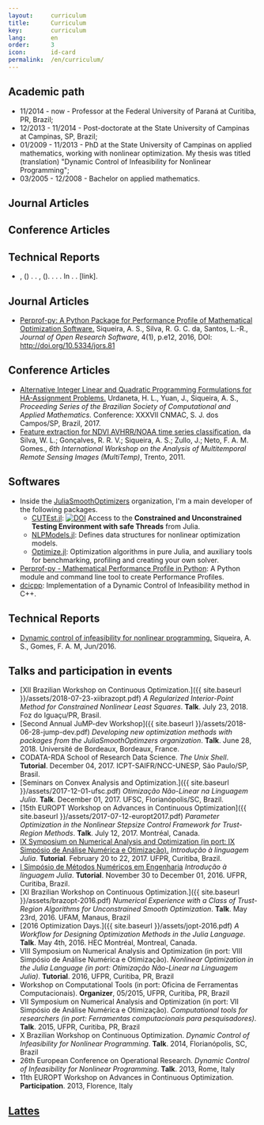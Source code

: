 ```yaml
---
layout:     curriculum
title:      Curriculum
key:        curriculum
lang:       en
order:      3
icon:       id-card
permalink:  /en/curriculum/
---
```


<h2> Academic path </h2>

  - 11/2014 - now - Professor at the Federal University of Paraná at Curitiba,
  PR, Brazil;
  - 12/2013 - 11/2014 - Post-doctorate at the State University of Campinas at
  Campinas, SP, Brazil;
  - 01/2009 - 11/2013 - PhD at the State University of Campinas on applied
  mathematics, working with nonlinear optimization. My thesis was titled
  (translation) "Dynamic Control of Infeasibility for Nonlinear
  Programming";
  - 03/2005 - 12/2008 - Bachelor on applied mathematics.

<bibtex src="/abel.bib"></bibtex>

<div class="bibtex_structure">
<div class="sections bibtextypekey">

  <div class="section @article">
  <h2> Journal Articles </h2>

  <div class="sort year" extra="DESC number">
  <div class="templates"></div>
  </div>
  </div>

  <div class="section @inproceedings">
  <h2> Conference Articles </h2>

  <div class="sort year" extra="DESC number">
  <div class="templates"></div>
  </div>
  </div>

  <div class="section @techreport">
  <h2> Technical Reports </h2>

  <div class="sort year" extra="DESC number">
  <div class="templates"></div>
  </div>
  </div>

</div>
</div>

<div id="bibtex_display">
<div class="bibtex_template">
  <ul><li>
  <div class="if author">
    <span class="author"></span>,
    <span class="if year"> (<span class="year"></span>) </span>.
    <strong><span class="title"></span></strong>.
    <span class="if journal">
        <span class="journal"></span>,
        <span class="if volume">
            <span class="if number">
                <span class="volume"></span>(<span class="number"></span>).
            </span>
            <span class="if !number">
                <span class="volume"></span>.
            </span>
        </span>
        <span class="if pages"><span class="pages"></span>.</span>
    </span>
    <span class="if institution">
        <span class="institution"></span>.
    </span>
    <span class="if booktitle">
        In <span class="booktitle"></span>.
    </span>
    <span class="if doi">
        <a class="url"><span class="doi"></span></a>.
    </span>
    <span class="if !doi"><span class="if url">
        <a class="url">[link]</a>.
    </span></span>
  </div>
  </li></ul>
</div>
</div>

<h2> Journal Articles </h2>

  - [Perprof-py: A Python Package for Performance Profile of Mathematical
    Optimization Software.](http://doi.org/10.5334/jors.81)
    Siqueira, A. S., Silva, R. G. C. da, Santos, L.-R.,
    _Journal of Open Research Software_, 4(1), p.e12, 2016,
    DOI: http://doi.org/10.5334/jors.81

<h2> Conference Articles </h2>

  - [Alternative Integer Linear and Quadratic Programming Formulations
    for HA-Assignment Problems.](https://doi.org/10.5540/03.2018.006.01.0311)
    Urdaneta, H. L., Yuan, J., Siqueira, A. S.,
    _Proceeding Series of the Brazilian Society of Computational and
    Applied Mathematics._
    Conference: XXXVII CNMAC, S. J. dos Campos/SP, Brazil, 2017.
  - [Feature extraction for NDVI AVHRR/NOAA time series
    classification.](http://dx.doi.org/10.1109/Multi-Temp.2011.6005091)
    da Silva, W. L.; Gonçalves, R. R. V.; Siqueira, A. S.; Zullo, J.; Neto, F.
    A. M. Gomes.,
    _6th International Workshop on the Analysis of Multitemporal Remote Sensing
    Images (MultiTemp)_, Trento, 2011.

<h2> Softwares </h2>

  - Inside the [JuliaSmoothOptimizers](https://juliasmoothoptimizers.github.io)
    organization, I'm a main developer of the following packages.
    - [CUTEst.jl](https://github.com/JuliaSmoothOptimizers/CUTEst.jl):
      [![DOI](https://zenodo.org/badge/DOI/10.5281/zenodo.1188852.svg)](https://doi.org/10.5281/zenodo.1188852)
      Access to the **Constrained and Unconstrained Testing Environment with
      safe Threads** from Julia.
    - [NLPModels.jl](https://github.com/JuliaSmoothOptimizers/NLPModels.jl):
      Defines data structures for nonlinear optimization models.
    - [Optimize.jl](https://github.com/JuliaSmoothOptimizers/Optimize.jl):
      Optimization algorithms in pure Julia, and auxiliary tools for
      benchmarking, profiling and creating your own solver.
  - [Perprof-py - Mathematical Performance Profile in
    Python](https://ufpr-opt.github.io/perprof-py):
    A Python module and command line tool to create Performance Profiles.
  - [dcicpp](https://github.com/abelsiqueira/dcicpp):
    Implementation of a Dynamic Control of Infeasibility method in C++.

<h2> Technical Reports </h2>

  - [Dynamic control of infeasibility for nonlinear
    programming.](http://www.ime.unicamp.br/sites/default/files/rp11-16.pdf)
    Siqueira, A. S., Gomes, F. A. M, Jun/2016.

<h2> Talks and participation in events </h2>

  - [XII Brazilian Workshop on Continuous Optimization.]({{ site.baseurl
    }}/assets/2018-07-23-xiibrazopt.pdf)
    _A Regularized Interior-Point Method for Constrained Nonlinear Least Squares_.
    **Talk**. July 23, 2018. Foz do Iguaçu/PR, Brasil.
  - [Second Annual JuMP-dev Workshop]({{ site.baseurl }}/assets/2018-06-28-jump-dev.pdf)
    _Developing new optimization methods with packages from the JuliaSmoothOptimzers
    organization_.
    **Talk**. June 28, 2018. Université de Bordeaux, Bordeaux, France.
  - CODATA-RDA School of Research Data Science.
    _The Unix Shell_.
    **Tutorial**. December 04, 2017. ICPT-SAIFR/NCC-UNESP,
    São Paulo/SP, Brasil.
  - [Seminars on Convex Analysis and Optimization.]({{ site.baseurl }}/assets/2017-12-01-ufsc.pdf)
    _Otimização Não-Linear na Linguagem Julia_.
    **Talk**. December 01, 2017. UFSC, Florianópolis/SC, Brazil.
  - [15th EUROPT Workshop on Advances in Continuous Optimization]({{ site.baseurl }}/assets/2017-07-12-europt2017.pdf)
    _Parameter Optimization in the Nonlinear Stepsize Control Framework for Trust-Region Methods_.
    **Talk**. July 12, 2017. Montréal, Canada.
  - [IX Symposium on Numerical Analysis and Optimization (in port: IX Simpósio de Análise Numérica e Otimização).](https://github.com/abelsiqueira/julia-simposio2017)
    _Introdução à linguagem Julia_.
    **Tutorial**. February 20 to 22, 2017. UFPR, Curitiba, Brazil.
  - [I Simpósio de Métodos Numéricos em
    Engenharia](https://github.com/abelsiqueira/smne-2016-julia)
    _Introdução à linguagem Julia_.
    **Tutorial**. November 30 to December 01, 2016. UFPR, Curitiba, Brazil.
  - [XI Brazilian Workshop on Continuous Optimization.]({{ site.baseurl
    }}/assets/brazopt-2016.pdf)
    _Numerical Experience with a Class of Trust-Region Algorithms for
    Unconstrained Smooth Optimization_.
    **Talk**. May 23rd, 2016. UFAM, Manaus, Brazil
  - [2016 Optimization Days.]({{ site.baseurl }}/assets/jopt-2016.pdf)
    _A Workflow for Designing Optimization Methods in the Julia Language_.
    **Talk**. May 4th, 2016. HEC Montréal, Montreal, Canada.
  - VIII Symposium on Numerical Analysis and Optimization (in port: VIII Simpósio
    de Análise Numérica e Otimização).
    _Nonlinear Optimization in the Julia Language (in port: Otimização
    Não-Linear na Linguagem Julia)_.
    **Tutorial**. 2016, UFPR, Curitiba, PR, Brazil
  - Workshop on Computational Tools (in port: Oficina de Ferramentas
    Computacionais). **Organizer**, 05/2015, UFPR, Curitiba, PR, Brazil
  - VII Symposium on Numerical Analysis and Optimization (in port: VII Simpósio
    de Análise Numérica e Otimização).
    _Computational tools for researchers (in port: Ferramentas computacionais
    para pesquisadores)_.
    **Talk**. 2015, UFPR, Curitiba, PR, Brazil
  - X Brazilian Workshop on Continuous Optimization.
    _Dynamic Control of Infeasibility for Nonlinear Programming_.
    **Talk**. 2014, Florianópolis, SC, Brazil
  - 26th European Conference on Operational Research.
    _Dynamic Control of Infeasibility for Nonlinear Programming_.
    **Talk**. 2013, Rome, Italy
  - 11th EUROPT Workshop on Advances in Continuous Optimization.
    **Participation**. 2013, Florence, Italy

<h2> <a href="http://lattes.cnpq.br/2986958029448752">Lattes</a> </h2>

